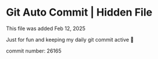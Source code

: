 # Git Auto Commit | Hidden File

This file was added Feb 12, 2025

Just for fun and keeping my daily git commit active 🤪

commit number: 26165
